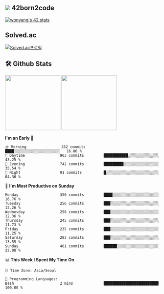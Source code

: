 
## <img src="https://img.shields.io/badge/-000000?style=flat&logo=42&logoColor=white"> 42born2code
[![wonyang's 42 stats](https://badge42.vercel.app/api/v2/cl5nhe5b6007809kydha7ht42/stats?cursusId=21&coalitionId=88)](https://profile.intra.42.fr/users/wonyang)

## Solved.ac
[![Solved.ac프로필](http://mazassumnida.wtf/api/v2/generate_badge?boj=bennyws)](https://solved.ac/bennyws)

## 🛠️ Github Stats
<p>
  <img height="180em" src="https://github-readme-stats-veggie-garden.vercel.app/api?username=gemstoneyang&show_icons=true&include_all_commits=true&bg_color=30,e96443,904e95&title_color=fff&text_color=fff">
  <img height="180em" src="https://github-readme-stats-veggie-garden.vercel.app/api/top-langs/?username=gemstoneyang&layout=compact&bg_color=30,e96443,904e95&title_color=fff&text_color=fff">
</p>

<!--START_SECTION:waka-->
**I'm an Early 🐤** 

```text
🌞 Morning                352 commits         ████░░░░░░░░░░░░░░░░░░░░░   16.86 % 
🌆 Daytime                903 commits         ███████████░░░░░░░░░░░░░░   43.25 % 
🌃 Evening                742 commits         █████████░░░░░░░░░░░░░░░░   35.54 % 
🌙 Night                  91 commits          █░░░░░░░░░░░░░░░░░░░░░░░░   04.36 % 
```
📅 **I'm Most Productive on Sunday** 

```text
Monday                   350 commits         ████░░░░░░░░░░░░░░░░░░░░░   16.76 % 
Tuesday                  256 commits         ███░░░░░░░░░░░░░░░░░░░░░░   12.26 % 
Wednesday                258 commits         ███░░░░░░░░░░░░░░░░░░░░░░   12.36 % 
Thursday                 245 commits         ███░░░░░░░░░░░░░░░░░░░░░░   11.73 % 
Friday                   235 commits         ███░░░░░░░░░░░░░░░░░░░░░░   11.25 % 
Saturday                 283 commits         ███░░░░░░░░░░░░░░░░░░░░░░   13.55 % 
Sunday                   461 commits         ██████░░░░░░░░░░░░░░░░░░░   22.08 % 
```


📊 **This Week I Spent My Time On** 

```text
🕑︎ Time Zone: Asia/Seoul

💬 Programming Languages: 
Bash                     2 mins              █████████████████████████   100.00 % 
```


<!--END_SECTION:waka-->
